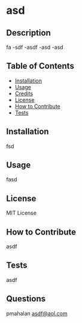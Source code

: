 # asd
## Description
fa
-sdf
-asdf
-asd
-asd
## Table of Contents 
- [Installation](#installation)
- [Usage](#usage)
- [Credits](#credits)
- [License](#license)
- [How to Contribute](#how-to-contribute)
- [Tests](#tests)
## Installation
fsd
## Usage
fasd
## License
MIT License
## How to Contribute
asdf
## Tests
asdf
## Questions
pmahalan
asdf@aol.com
